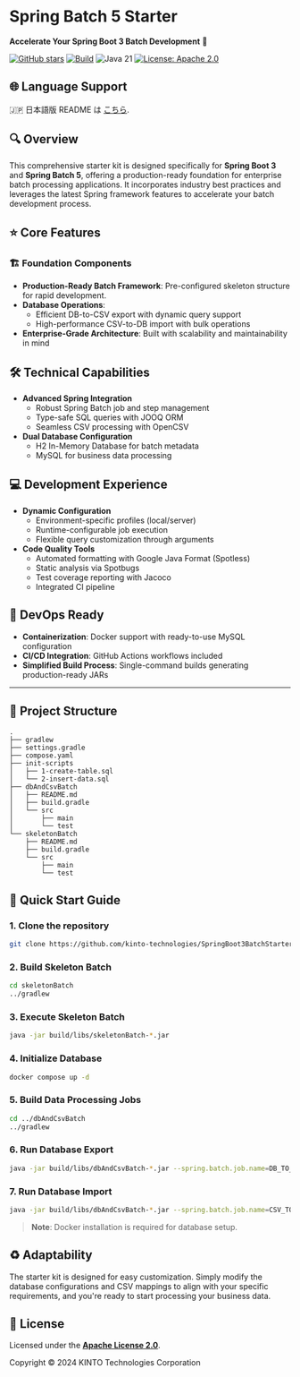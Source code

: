 # Spring Batch 5 Starter

**Accelerate Your Spring Boot 3 Batch Development** 🚀


[![GitHub stars](https://img.shields.io/github/stars/KTC-YoheiMiyashita/SpringBoot3BatchStarter?style=social)](https://github.com/KTC-YoheiMiyashita/SpringBoot3BatchStarter/stargazers)
[![Build](https://github.com/kinto-technologies/SpringBoot3BatchStarter/actions/workflows/build.yml/badge.svg)](https://github.com/kinto-technologies/SpringBoot3BatchStarter/actions/workflows/build.yml)
![Java 21](https://img.shields.io/badge/Java-21%2B-blue)
[![License: Apache 2.0](https://img.shields.io/badge/License-Apache%202.0-CC2233.svg)](https://opensource.org/licenses/Apache-2.0)

## 🌐 Language Support
🇯🇵 日本語版 README は [こちら](README.ja.md).

## 🔍 Overview

This comprehensive starter kit is designed specifically for **Spring Boot 3** and **Spring Batch 5**, offering a production-ready foundation for enterprise batch processing applications. It incorporates industry best practices and leverages the latest Spring framework features to accelerate your batch development process.

## ⭐ Core Features
### 🏗️ Foundation Components

- **Production-Ready Batch Framework**: Pre-configured skeleton structure for rapid development.
- **Database Operations**:
  - Efficient DB-to-CSV export with dynamic query support
  - High-performance CSV-to-DB import with bulk operations
- **Enterprise-Grade Architecture**: Built with scalability and maintainability in mind

## 🛠️  Technical Capabilities
- **Advanced Spring Integration**
  - Robust Spring Batch job and step management
  - Type-safe SQL queries with JOOQ ORM
  - Seamless CSV processing with OpenCSV
- **Dual Database Configuration**
  - H2 In-Memory Database for batch metadata
  - MySQL for business data processing

## 💻 Development Experience
- **Dynamic Configuration**
  - Environment-specific profiles (local/server)
  - Runtime-configurable job execution
  - Flexible query customization through arguments
- **Code Quality Tools**
  - Automated formatting with Google Java Format (Spotless)
  - Static analysis via Spotbugs
  - Test coverage reporting with Jacoco
  - Integrated CI pipeline

## 🚢 DevOps Ready
- **Containerization**: Docker support with ready-to-use MySQL configuration
- **CI/CD Integration**: GitHub Actions workflows included
- **Simplified Build Process**: Single-command builds generating production-ready JARs

---

## 📁 Project Structure
```text
.
├── gradlew
├── settings.gradle
├── compose.yaml
├── init-scripts
│   ├── 1-create-table.sql
│   └── 2-insert-data.sql
├── dbAndCsvBatch
│   ├── README.md
│   ├── build.gradle
│   └── src
│       ├── main
│       └── test
└── skeletonBatch
    ├── README.md
    ├── build.gradle
    └── src
        ├── main
        └── test
```

## 🚀 Quick Start Guide

### 1.	Clone the repository
```bash
git clone https://github.com/kinto-technologies/SpringBoot3BatchStarter.git
```

### 2. Build Skeleton Batch
```bash
cd skeletonBatch
../gradlew
```

### 3. Execute Skeleton Batch
```bash
java -jar build/libs/skeletonBatch-*.jar
```

### 4. Initialize Database
```bash
docker compose up -d
```

### 5. Build Data Processing Jobs
```bash
cd ../dbAndCsvBatch
../gradlew
```

### 6. Run Database Export
```bash
java -jar build/libs/dbAndCsvBatch-*.jar --spring.batch.job.name=DB_TO_CSV --spring.profiles.active=local
```

### 7. Run Database Import
```bash
java -jar build/libs/dbAndCsvBatch-*.jar --spring.batch.job.name=CSV_TO_DB --spring.profiles.active=local
```

> **Note**: Docker installation is required for database setup.

## ♻️ Adaptability
The starter kit is designed for easy customization. Simply modify the database configurations and CSV mappings to align with your specific requirements, and you're ready to start processing your business data.

## 📜 License
Licensed under the **[Apache License 2.0](https://www.apache.org/licenses/LICENSE-2.0)**.  

Copyright © 2024 KINTO Technologies Corporation